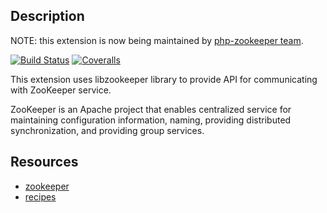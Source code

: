 Description
-----------
NOTE: this extension is now being maintained by [php-zookeeper team](https://github.com/php-zookeeper/php-zookeeper).

[![Build Status](https://img.shields.io/travis/andreiz/php-zookeeper/master.svg?style=flat-square)](https://travis-ci.org/andreiz/php-zookeeper)
[![Coveralls](https://img.shields.io/coveralls/andreiz/php-zookeeper.svg?style=flat-square)](https://coveralls.io/r/andreiz/php-zookeeper?branch=master)

This extension uses libzookeeper library to provide API for communicating with
ZooKeeper service.

ZooKeeper is an Apache project that enables centralized service for maintaining
configuration information, naming, providing distributed synchronization, and
providing group services.

Resources
---------
 * [zookeeper](http://hadoop.apache.org/zookeeper/)
 * [recipes](https://github.com/Gutza/php-zookeeper-recipes)

